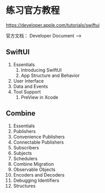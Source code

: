 #  练习官方教程
https://developer.apple.com/tutorials/swiftui

官方文档：
Developer Document --> 
## SwiftUI

1. Essentials
    1. Introducing SwiftUI
    2. App Structure and Behavior
2. User Interface
3. Data and Events
4. Tool Support
    1. PreView in Xcode
    
## Combine

1. Essentials
2. Publishers
3. Convenience Publishers
4. Connectable Publishers
5. Subscribers
6. Subjects
7. Schedulers
8. Combine Migration
9. Observable Objects
10. Encoders and Decoders
11. Debugging Identifiers
12. Structures 



